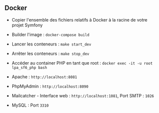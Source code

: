 Docker
--------------
*  Copier l'ensemble des fichiers relatifs à Docker à la racine de votre projet Symfony

*  Builder l'image : `docker-compose build`
*  Lancer les conteneurs : `make start_dev`
*  Arrêter les conteneurs : `make stop_dev`
*  Accéder au container PHP en tant que root : `docker exec -it -u root lpa_sf6_php bash`

*  Apache : `http://localhost:8081`
*  PhpMyAdmin : `http://localhost:8090`
*  Mailcatcher - Interface web : `http://localhost:1081`, Port SMTP : `1026`
*  MySQL : Port `3310`